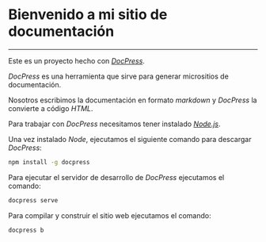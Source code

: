 # Bienvenido a mi sitio de documentación

---

Este es un proyecto hecho con [_DocPress_](https://docpress.github.io/).

_DocPress_ es una herramienta que sirve para generar micrositios de documentación.

Nosotros escribimos la documentación en formato _markdown_ y _DocPress_ la convierte a código _HTML_.

Para trabajar con _DocPress_ necesitamos tener instalado [_Node.js_](https://nodejs.org/en/).

Una vez instalado _Node_, ejecutamos el siguiente comando para descargar _DocPress_:

```bash
npm install -g docpress
```

Para ejecutar el servidor de desarrollo de _DocPress_ ejecutamos el comando:

```bash
docpress serve
```

Para compilar y construir el sitio web ejecutamos el comando:

```bash
docpress b
```
